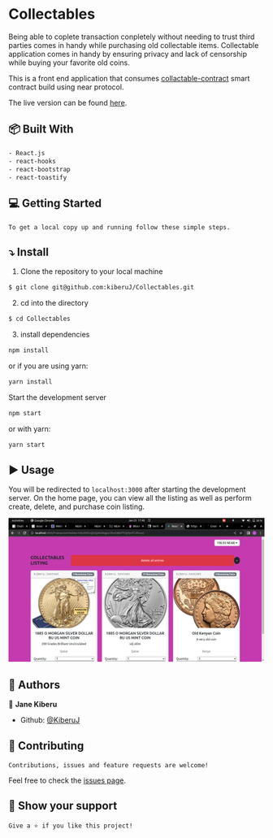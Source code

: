 # Collectables

Being able to coplete transaction conpletely without needing to trust third parties comes in handy while purchasing old collectable items. Collectable application comes in handy by ensuring privacy and lack of censorship while buying your favorite old coins.

This is a front end application that consumes [collactable-contract](https://github.com/kiberuJ/collectables-contract) smart contract build using near protocol.

The live version can be found [here](https://kiberuj.github.io/Collectables/).

## :package: Built With

    - React.js
    - react-hooks
    - react-bootstrap
    - react-toastify

## :computer: Getting Started

    To get a local copy up and running follow these simple steps.

## :arrow_heading_down: Install

1. Clone the repository to your local machine

```sh
$ git clone git@github.com:kiberuJ/Collectables.git
```

2. cd into the directory

```sh
$ cd Collectables
```

3. install dependencies

```sh
npm install
```

or if you are using yarn:

```sh
yarn install
```

Start the development server

```sh
npm start
```

or with yarn:

```sh
yarn start
```

## :arrow_forward: Usage

You will be redirected to `localhost:3000` after starting the development server.
On the home page, you can view all the listing as well as perform create, delete, and purchase coin listing.

<p align="center">
<a href="#">
    <img src="./src/assets/demo.png" alt="home">
  </a>
</p>

## :busts_in_silhouette: Authors

👤 **Jane Kiberu**

- Github: [@KiberuJ](https://github.com/kiberuJ)

## 🤝 Contributing

    Contributions, issues and feature requests are welcome!

Feel free to check the [issues page](../../issues).

## :star2: Show your support

    Give a ⭐️ if you like this project!

